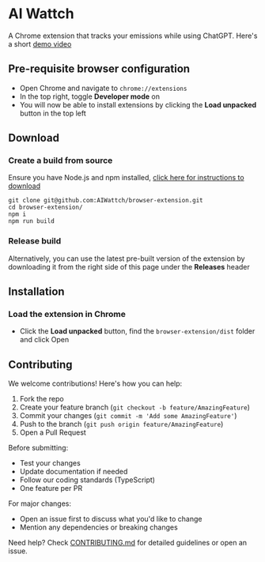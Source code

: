 # AI Wattch
A Chrome extension that tracks your emissions while using ChatGPT.
Here's a short [demo video](https://www.youtube.com/watch?v=594hVECkKlc)

## Pre-requisite browser configuration

- Open Chrome and navigate to `chrome://extensions`
- In the top right, toggle **Developer mode** on
- You will now be able to install extensions by clicking the **Load unpacked** button in the top left

## Download 

### Create a build from source

Ensure you have Node.js and npm installed, [click here for instructions to download](https://nodejs.org/en/download)

```
git clone git@github.com:AIWattch/browser-extension.git
cd browser-extension/
npm i
npm run build
```

### Release build

Alternatively, you can use the latest pre-built version of the extension by downloading it from the right side of this page under the **Releases** header

## Installation

### Load the extension in Chrome

- Click the **Load unpacked** button, find the `browser-extension/dist` folder and click Open

## Contributing

We welcome contributions! Here's how you can help:

1. Fork the repo
2. Create your feature branch (`git checkout -b feature/AmazingFeature`)
3. Commit your changes (`git commit -m 'Add some AmazingFeature'`)
4. Push to the branch (`git push origin feature/AmazingFeature`)
5. Open a Pull Request

Before submitting:
- Test your changes
- Update documentation if needed
- Follow our coding standards (TypeScript)
- One feature per PR

For major changes:
- Open an issue first to discuss what you'd like to change
- Mention any dependencies or breaking changes

Need help? Check [CONTRIBUTING.md](CONTRIBUTING.md) for detailed guidelines or open an issue.

